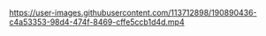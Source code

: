 


https://user-images.githubusercontent.com/113712898/190890436-c4a53353-98d4-474f-8469-cffe5ccb1d4d.mp4

